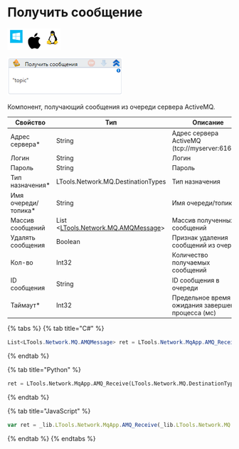 # Получить сообщение

![](<../../../../.gitbook/assets/image (100) (1) (1) (1) (2) (100).png>)

![](<../../../../.gitbook/assets/image (359).png>)

Компонент, получающий сообщения из очереди сервера ActiveMQ.

| Свойство             | Тип                                                               | Описание                                           |
| -------------------- | ----------------------------------------------------------------- | -------------------------------------------------- |
| Адрес сервера\*      | String                                                            | Адрес сервера ActiveMQ (tcp://myserver:61616/)     |
| Логин                | String                                                            | Логин                                              |
| Пароль               | String                                                            | Пароль                                             |
| Тип назначения\*     | LTools.Network.MQ.DestinationTypes                                | Тип назначения                                     |
| Имя очереди/топика\* | String                                                            | Имя очереди/топика                                 |
| Массив сообщений     | List <[LTools.Network.MQ.AMQMessage](../datatypes/amqmessage.md)> | Массив полученных сообщений                        |
| Удалять сообщения    | Boolean                                                           | Признак удаления сообщений из очереди              |
| Кол-во               | Int32                                                             | Количество получаемых сообщений                    |
| ID сообщения         | String                                                            | ID сообщения в очереди                             |
| Таймаут\*            | Int32                                                             | Предельное время ожидания завершения процесса (мс) |

{% tabs %}
{% tab title="C#" %}
```csharp
List<LTools.Network.MQ.AMQMessage> ret = LTools.Network.MqApp.AMQ_Receive(LTools.Network.MQ.DestinationTypes.TOPIC, "tcp://myserver:61616/", "login", "password", "topic", true, 10000, 10);
```
{% endtab %}

{% tab title="Python" %}
```python
ret = LTools.Network.MqApp.AMQ_Receive(LTools.Network.MQ.DestinationTypes.TOPIC, "tcp://myserver:61616/", "login", "password", "topic", True, 10000, 10)
```
{% endtab %}

{% tab title="JavaScript" %}
```javascript
var ret = _lib.LTools.Network.MqApp.AMQ_Receive(_lib.LTools.Network.MQ.DestinationTypes.TOPIC, "tcp://myserver:61616/", "login", "password", "topic", true, 10000, 10);
```
{% endtab %}
{% endtabs %}
